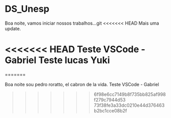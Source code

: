 # DS_Unesp

Boa noite, vamos iniciar nossos trabalhos...git 
<<<<<<< HEAD
Mais uma update.

<<<<<<< HEAD
Teste VSCode - Gabriel
Teste lucas Yuki
=======

=======

Boa noite sou pedro roratto, el cabron de la vida.
Teste VSCode - Gabriel

>>>>>>> 6f98e6cc7149b8f735bb825af998f279c7944d53
>>>>>>> 73f38fe3a33dc0210e44d376463b2bc1cce08b2f
